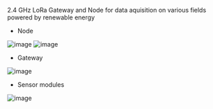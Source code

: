 
2.4 GHz LoRa Gateway and Node for data aquisition on various fields powered by renewable energy

- Node

![image](https://github.com/Cristian-O/H2/assets/108984738/e0fd1cbc-52b6-4dc8-bb2e-c4dd355645d6)
![image](https://github.com/Cristian-O/H2/assets/108984738/c4808246-79e5-47cd-86b2-83ed32088b02)
- Gateway

![image](https://github.com/Cristian-O/H2/assets/108984738/b4c0e034-b8df-4c74-8d92-f3b35e627b19)

- Sensor modules
  
![image](https://github.com/Cristian-O/H2/assets/108984738/2eb3a564-5ed8-4094-b686-50628a51e2ea)
